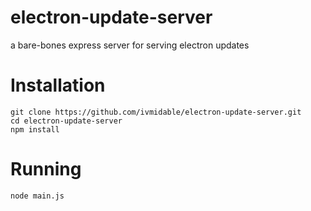# electron-update-server

a bare-bones express server for serving electron updates

# Installation
```
git clone https://github.com/ivmidable/electron-update-server.git
cd electron-update-server
npm install
```

# Running
```
node main.js
```
 
